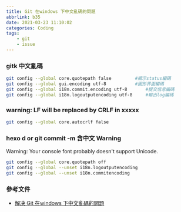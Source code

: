 ```yaml
---
title: Git 在windows 下中文亂碼的問題
abbrlink: b35
date: 2021-03-23 11:10:02
categories: Coding
tags:
	- git
	- issue
---
```


### gitk 中文亂碼 
``` bash
git config --global core.quotepath false   		 #顯示status編碼
git config --global gui.encoding utf-8			 #圖形界面編碼
git config --global i18n.commit.encoding utf-8   	 #提交信息編碼
git config --global i18n.logoutputencoding utf-8	 #輸出log編碼
```
<!--more-->
### warning: LF will be replaced by CRLF in xxxxx
``` bash
git config --global core.autocrlf false
```

### hexo d or git commit -m 含中文 Warning
Warning: Your console font probably doesn't support Unicode.
``` bash
git config --global core.quotepath off
git config --global --unset i18n.logoutputencoding
git config --global --unset i18n.commitencoding
```


### 參考文件
+ [解决 Git 在windows 下中文亂碼的問題](https://gist.github.com/nightire/5069597)
